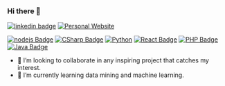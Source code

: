 ### Hi there 👋

[![linkedin badge](https://img.shields.io/badge/-Linkedin-blue)](https://www.linkedin.com/in/jorge867/)
[![Personal Website](https://img.shields.io/badge/-View%20Website-critical)](https://jorgeduarte.herokuapp.com/)

[![nodejs Badge](https://img.shields.io/badge/-Node.js-A9A9A9?style=flat-square&logo=Javascript&logoColor=black)](Node.js)
[![CSharp Badge](https://img.shields.io/badge/-.NET-A9A9A9?style=flat-square&logo=C%20Sharp&logoColor=black)](CSharp)
[![Python](https://img.shields.io/badge/-Python-A9A9A9?style=flat-square&logo=Python&logoColor=black)](CSharp)
[![React Badge](https://img.shields.io/badge/-React-A9A9A9?style=flat-square&logo=React&logoColor=black)](React)
[![PHP Badge](https://img.shields.io/badge/-PHP-A9A9A9?style=flat-square&logo=PHP&logoColor=black)](PHP)
[![Java Badge](https://img.shields.io/badge/-Java-A9A9A9?style=flat-square&logo=Java&logoColor=black)](Java)


- 👯 I’m looking to collaborate in any inspiring project that catches my interest.
- 🌱 I’m currently learning data mining and machine learning.
